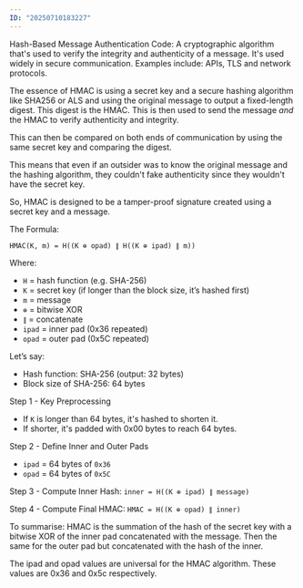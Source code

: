 ```yaml
---
ID: "20250710183227"
---
```

Hash-Based Message Authentication Code:
A cryptographic algorithm that's used to verify the integrity and authenticity of a message. It's used widely in secure communication. Examples include: APIs, TLS and network protocols.

The essence of HMAC is using a secret key and a secure hashing algorithm like SHA256 or ALS and using the original message to output a fixed-length digest. This digest is the HMAC. This is then used to send the message _and_ the HMAC to verify authenticity and integrity.

This can then be compared on both ends of communication by using the same secret key and comparing the digest. 

This means that even if an outsider was to know the original message and the hashing algorithm, they couldn't fake authenticity since they wouldn't have the secret key.

So, HMAC is designed to be a tamper-proof signature created using a secret key and a message.



The Formula:
```
HMAC(K, m) = H((K ⊕ opad) ∥ H((K ⊕ ipad) ∥ m))
```

Where:
- `H` = hash function (e.g. SHA-256)
- `K` = secret key (if longer than the block size, it’s hashed first)
- `m` = message
- `⊕` = bitwise XOR
- `∥` = concatenate
- `ipad` = inner pad (0x36 repeated)
- `opad` = outer pad (0x5C repeated)

Let’s say:
- Hash function: SHA-256 (output: 32 bytes)
- Block size of SHA-256: 64 bytes

 Step 1 - Key Preprocessing
- If `K` is longer than 64 bytes, it's hashed to shorten it.
- If shorter, it's padded with 0x00 bytes to reach 64 bytes.

Step 2 - Define Inner and Outer Pads
- `ipad` = 64 bytes of `0x36`
- `opad` = 64 bytes of `0x5C`

Step 3 - Compute Inner Hash:
```inner = H((K ⊕ ipad) ∥ message)```

Step 4 - Compute Final HMAC:
```HMAC = H((K ⊕ opad) ∥ inner)```

To summarise:
HMAC is the summation of the hash of the secret key with a bitwise XOR of the inner pad concatenated with the message. Then the same for the outer pad but concatenated with the hash of the inner.

The ipad and opad values are universal for the HMAC algorithm. These values are 0x36 and 0x5c respectively.